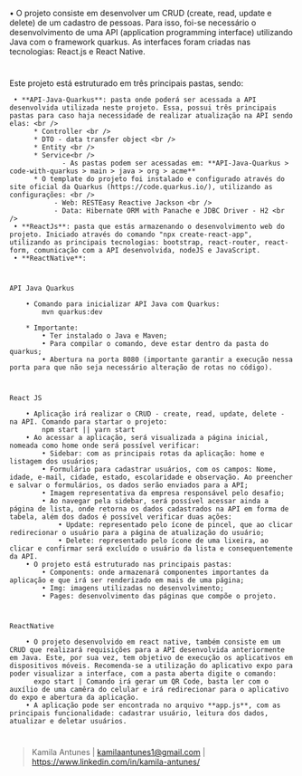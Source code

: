 • O projeto consiste em desenvolver um CRUD (create, read, update e delete) de um cadastro de pessoas. Para isso, foi-se necessário o desenvolvimento de uma API (application programming interface) utilizando Java com o framework quarkus. As interfaces foram criadas nas tecnologias: React.js e React Native.

#
Este projeto está estruturado em três principais pastas, sendo: <br />
>
     • **API-Java-Quarkus**: pasta onde poderá ser acessada a API desenvolvida utilizada neste projeto. Essa, possui três principais pastas para caso haja necessidade de realizar atualização na API sendo elas: <br />
          * Controller <br />
          * DTO - data transfer object <br />
          * Entity <br />
          * Service<br />
                 - As pastas podem ser acessadas em: **API-Java-Quarkus > code-with-quarkus > main > java > org > acme**
          * O template do projeto foi instalado e configurado através do site oficial da Quarkus (https://code.quarkus.io/), utilizando as configurações: <br />
               - Web: RESTEasy Reactive Jackson <br />
               - Data: Hibernate ORM with Panache e JDBC Driver - H2 <br />
     • **ReactJs**: pasta que estás armazenando o desenvolvimento web do projeto. Iniciado através do comando "npx create-react-app", utilizando as principais tecnologias: bootstrap, react-router, react-form, comunicação com a API desenvolvida, nodeJS e JavaScript.
     • **ReactNative**:

#
    API Java Quarkus

        • Comando para inicializar API Java com Quarkus: 
            mvn quarkus:dev

        * Importante:
            • Ter instalado o Java e Maven;
            • Para compilar o comando, deve estar dentro da pasta do quarkus;
            • Abertura na porta 8080 (importante garantir a execução nessa porta para que não seja necessário alteração de rotas no código).

#
    React JS

        • Aplicação irá realizar o CRUD - create, read, update, delete - na API. Comando para startar o projeto:
            npm start || yarn start
        • Ao acessar a aplicação, será visualizada a página inicial, nomeada como home onde será possível verificar:
            • Sidebar: com as principais rotas da aplicação: home e listagem dos usuários;
            • Formulário para cadastrar usuários, com os campos: Nome, idade, e-mail, cidade, estado, escolaridade e observação. Ao preencher e salvar o formulários, os dados serão enviados para a API;
            • Imagem representativa da empresa responsável pelo desafio;
            • Ao navegar pela sidebar, será possível acessar ainda a página de lista, onde retorna os dados cadastrados na API em forma de tabela, além dos dados é possível verificar duas ações:
                • Update: representado pelo ícone de pincel, que ao clicar redirecionar o usuário para a página de atualização do usuário;
                • Delete: representado pelo ícone de uma lixeira, ao clicar e confirmar será excluído o usuário da lista e consequentemente da API.
        • O projeto está estruturado nas principais pastas:
            • Components: onde armazenará componentes importantes da aplicação e que irá ser renderizado em mais de uma página;
            • Img: imagens utilizadas no desenvolvimento;
            • Pages: desenvolvimento das páginas que compõe o projeto.

#
    ReactNative
    
        • O projeto desenvolvido em react native, também consiste em um CRUD que realizará requisições para a API desenvolvida anteriormente em Java. Este, por sua vez, tem objetivo de execução os aplicativos em dispositivos móveis. Recomenda-se a utilização do aplicativo expo para poder visualizar a interface, com a pasta aberta digite o comando:
          expo start | Comando irá gerar um QR Code, basta ler com o auxílio de uma camêra do celular e irá redirecionar para o aplicativo do expo e abertura da aplicação.
        • A aplicação pode ser encontrada no arquivo **app.js**, com as principais funcionalidade: cadastrar usuário, leitura dos dados, atualizar e deletar usuários.
        
#

> Kamila Antunes | kamilaantunes1@gmail.com | https://www.linkedin.com/in/kamila-antunes/
